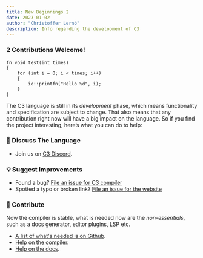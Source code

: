 ```yaml
---
title: New Beginnings 2
date: 2023-01-02
author: "Christoffer Lernö"
description: Info regarding the development of C3
---
```


### 2 Contributions Welcome!


```c3
fn void test(int times)
{
    for (int i = 0; i < times; i++)
    {
        io::printfn("Hello %d", i);
    }
}
```

The C3 language is still in its *development* phase, which means
functionality and specification are subject to change. That also means
that any contribution right now will have a big impact on the language.
So if you find the project interesting, here’s what you can do to help:

### 💬 Discuss The Language

- Join us on [C3 Discord](https://discord.gg/qN76R87).

### 💡 Suggest Improvements
- Found a bug? [File an issue for C3 compiler](https://github.com/c3lang/c3c/issues/new)
- Spotted a typo or broken link? [File an issue for the website](https://github.com/c3lang/c3-web/issues/new)

### 💪 Contribute

Now the compiler is stable, what is needed now are the *non-essentials*, such as a docs generator, editor plugins, LSP etc.

- [A list of what's needed is on Github](https://github.com/c3lang/c3c/issues/1456).
- [Help on the compiler](https://github.com/c3lang/c3c).
- [Help on the docs](https://github.com/c3lang/c3-web).

